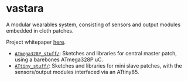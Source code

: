 # vastara

A modular wearables system, consisting of sensors and output modules 
embedded in cloth patches.

Project whitepaper [here](https://github.com/RadhikaG/vastara/assets/project_proposal.pdf).

* [`ATmega328P_stuff/`](https://github.com/RadhikaG/vastara/ATmega328P_stuff): Sketches and libraries for central master patch, using a barebones ATmega328P uC.
* [`ATtiny_stuff/`](https://github.com/RadhikaG/vastara/ATtiny_stuff): Sketches and libraries for mini slave patches, with the sensors/output modules interfaced via an ATtiny85.
